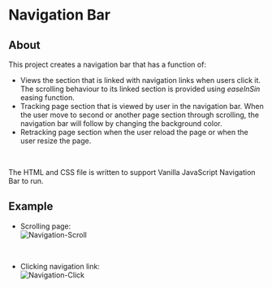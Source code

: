 # Navigation Bar

## About

This project creates a navigation bar that has a function of: <br>
- Views the section that is linked with navigation links when users click it. 
The scrolling behaviour to its linked section is provided using *easeInSin* easing function.
- Tracking page section that is viewed by user in the navigation bar. When the user move to second or another page section through scrolling, the navigation bar will follow by changing the background color. 
- Retracking page section when the user reload the page or when the user resize the page.

<br>

The HTML and CSS file is written to support Vanilla JavaScript Navigation Bar to run.

## Example

- Scrolling page: <br>
![Navigation-Scroll](https://github.com/FAlifvian/Navigation-Tracking-Bar/blob/main/img/gif/NavBar-Scrolling.gif)
<br>

- Clicking navigation link: <br>
![Navigation-Click](https://github.com/FAlifvian/Navigation-Tracking-Bar/blob/main/img/gif/NavBar-Click.gif)

